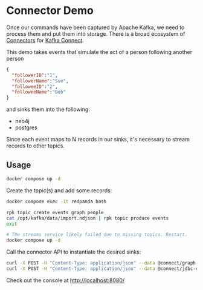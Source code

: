 # Connector Demo

Once our commands have been captured by Apache Kafka, we need to process them and put them into storage. There is a broad ecosystem of [Connectors](https://docs.confluent.io/platform/current/connect/kafka_connectors.html) for [Kafka Connect](https://docs.confluent.io/platform/current/connect/index.html).

This demo takes events that simulate the act of a person following another person

```json
{
  "followerID":"1",
  "followerName":"Sue",
  "followeeID":"2",
  "followeeName":"Bob"
}
```

and sinks them into the following:

- neo4j
- postgres

Since each event maps to N records in our sinks, it's necessary to stream records to other topics.

## Usage

```sh
docker compose up -d
```

Create the topic(s) and add some records:

```sh
docker compose exec -it redpanda bash

rpk topic create events graph people
cat /opt/kafka/data/import.ndjson | rpk topic produce events
exit

# The streams service likely failed due to missing topics. Restart.
docker compose up -d
```

Call the connector API to instantiate the desired sinks:

```sh
curl -X POST -H "Content-Type: application/json" --data @connect/graph-connector.json http://localhost:8083/connectors
curl -X POST -H "Content-Type: application/json" --data @connect/jdbc-connector.json http://localhost:8083/connectors
```

Check out the console at <http://localhost:8080/>
